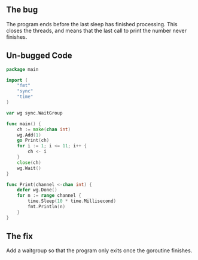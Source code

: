 ## The bug

The program ends before the last sleep has finished processing. This closes the threads, and means that the last call to print the number never finishes.

## Un-bugged Code

```go
package main

import (
	"fmt"
	"sync"
	"time"
)

var wg sync.WaitGroup

func main() {
	ch := make(chan int)
	wg.Add(1)
	go Print(ch)
	for i := 1; i <= 11; i++ {
		ch <- i
	}
	close(ch)
	wg.Wait()
}

func Print(channel <-chan int) {
	defer wg.Done()
	for n := range channel {
		time.Sleep(10 * time.Millisecond)
		fmt.Println(n)
	}
}

```

## The fix

Add a waitgroup so that the program only exits once the goroutine finishes.